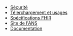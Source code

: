 * <a href="securite.html">Sécurité</a>
* <a href="downloads.html">Télerchargement et usages</a>
* <a href="{{site.data.fhir.path}}index.html">Spécifications FHIR</a>
* <a href="https://esante.gouv.fr/">Site de l'ANS</a>
* <a href="https://interop.esante.gouv.fr/ig/documentation/">Documentation</a>

